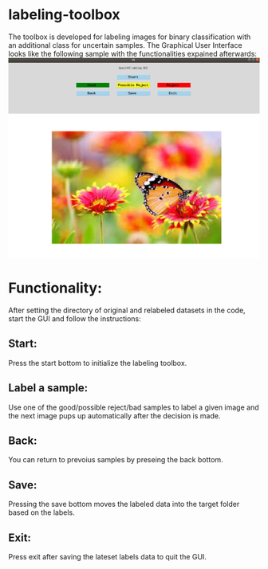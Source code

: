 # labeling-toolbox
The toolbox is developed for labeling images for binary classification with an additional class for uncertain samples. The Graphical User Interface looks like the following sample with the functionalities expained afterwards:
![alt text](https://github.com/AmirMoMo/labeling-toolbox/blob/master/sample.png)
# Functionality:
After setting the directory of original and relabeled datasets in the code, start the GUI and follow the instructions:
## Start: 
Press the start bottom to initialize the labeling toolbox.
## Label a sample:
Use one of the good/possible reject/bad samples to label a given image and the next image pups up automatically after the decision is made.
## Back:
You can return to prevoius samples by preseing the back bottom.
## Save:
Pressing the save bottom moves the labeled data into the target folder based on the labels. 
## Exit:
Press exit after saving the lateset labels data to quit the GUI.
